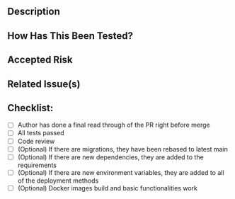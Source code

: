 ## Description

<!-- Provide a brief description of the changes in this PR -->

## How Has This Been Tested?

<!-- Describe the tests you ran to verify your changes -->

## Accepted Risk

<!-- Any know risks or failure modes to point out to reviewers -->

## Related Issue(s)

<!-- If applicable, link to the issue(s) this PR addresses -->

## Checklist:

- [ ] Author has done a final read through of the PR right before merge
- [ ] All tests passed
- [ ] Code review
- [ ] (Optional) If there are migrations, they have been rebased to latest main
- [ ] (Optional) If there are new dependencies, they are added to the requirements
- [ ] (Optional) If there are new environment variables, they are added to all of the deployment methods
- [ ] (Optional) Docker images build and basic functionalities work
